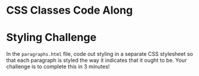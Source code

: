 # CSS Classes Code Along

# Styling Challenge
In the `paragraphs.html` file, code out styling in a separate CSS stylesheet so that each paragraph is styled the way it indicates that it ought to be. Your challenge is to complete this in 3 minutes!
